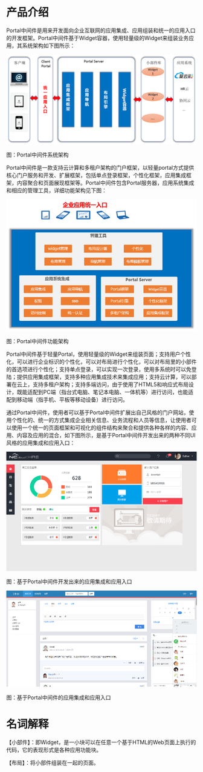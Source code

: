 # 产品介绍

Portal中间件是用来开发面向企业互联网的应用集成、应用组装和统一的应用入口的开发框架。Portal中间件基于Widget容器，使用轻量级的Widget来组装业务应用，其系统架构如下图所示：

![](/articles/portal/1-/images/image2.png)

图：Portal中间件系统架构

Portal中间件是一款支持云计算和多租户架构的门户框架，以轻量portal方式提供核心门户服务和开发、扩展框架，包括单点登录框架，个性化框架，应用集成框架，内容聚合和页面展现框架等。Portal中间件包含Portal服务器，应用系统集成和相应的管理工具，详细功能架构见下图：

![](/articles/portal/1-/images/image3.png)

图：Portal中间件功能架构

Portal中间件基于轻量Portal，使用轻量级的Widget来组装页面；支持用户个性化，可以进行企业标识的个性化，可以对布局进行个性化，可以对布局里的小部件的首选项进行个性化；支持单点登录，可以实现一次登录，使用多系统时可以免登陆；提供应用集成框架，支持多种应用集成技术来集成应用；支持云计算，可以部署在云上，支持多租户架构；支持多端访问，由于使用了HTML5和响应式布局设计，既能适配到PC端（指台式电脑、笔记本电脑、一体机等）进行访问，也能适配到移动端（指手机、平板等移动设备）进行访问。

通过Portal中间件，使用者可以基于Portal中间件扩展出自己风格的门户网站，使用个性化的、统一的方式集成企业相关信息、业务流程和人员等信息，让使用者可以使用一个统一的页面框架和可视化的组件结构来聚合和提供各种各样的内容、应用、内容及应用的混合，如下图所示，是基于Portal中间件开发出来的两种不同UI风格的应用集成和应用入口：

![](/articles/portal/1-/images/image4.png)

图：基于Portal中间件开发出来的应用集成和应用入口

![](/articles/portal/1-/images/image5.png)

图：基于Portal中间件的应用集成和应用入口

# 名词解释

【小部件】：即Widget，是一小块可以在任意一个基于HTML的Web页面上执行的代码，它的表现形式是各种应用功能块。

【布局】：将小部件组装在一起的页面。











